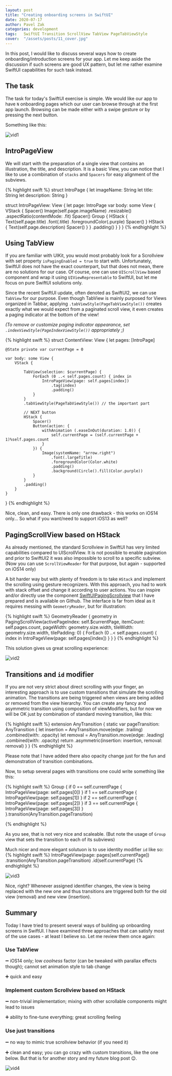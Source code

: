 ```yaml
---
layout: post
title: "Creating onboarding screens in SwiftUI"
date: 2020-07-17
author: Pavel Zak
categories: development
tags:	SwiftUI Transition ScrollView TabView PageTabViewStyle
cover:  "/assets/posts/11_cover.jpg"
---
```


In this post, I would like to discuss several ways how to create onboarding/introduction screens for your app. Let me keep aside the discussion if such screens are good UX pattern, but let me rather examine SwiftUI capabilities for such task instead.


## The task

The task for today's SwiftUI exercise is simple. We would like our app to have `N` onboarding pages which our user can browse through at the first app launch. Browsing can be made either with a swipe gesture or by pressing the next button.

Something like this: 

![vid1]

## IntroPageView

We will start with the preparation of a single view that contains an illustration, the title, and description. It is a basic View, you can notice that I like to use a combination of `stacks` and `Spacers` for easy alignment of the subviews.

{% highlight swift %}
struct IntroPage {
    let imageName: String
    let title: String
    let description: String
}

struct IntroPageView: View {
    let page: IntroPage
    var body: some View {
        VStack {
            Spacer()
            Image(self.page.imageName)
                .resizable()
                .aspectRatio(contentMode: .fit)
            Spacer()
            Group {
                HStack {
                    Text(self.page.title)
                        .font(.title)
                        .foregroundColor(.purple)
                    Spacer()
                }
                HStack {
                    Text(self.page.description)
                    Spacer()
                }
            }
            .padding()
        }
    }
}
{% endhighlight %}

## Using TabView

If you are familiar with UIKit, you would most probably look for a Scrollview with set property `isPagingEnabled = true` to start with. Unfortunately, SwiftUI does not have the exact counterpart, but that does not mean, there are no solutions for our case. Of course, one can use `UIScrollView` based component and wrap it using `UIViewRepresentable` to SwiftUI, but let me focus on pure SwiftUI solutions only.

Since the recent SwiftUI update, often denoted as SwiftUI2, we can use `TabView` for our purpose. Even though TabView is mainly purposed for Views organized in Tabbar, applying `.tabViewStyle(PageTabViewStyle())` creates exactly what we would expect from a paginated scroll view, it even creates a paging indicator at the bottom of the view! 

*(To remove or customize paging indicator appearance, set `.indexViewStyle(PageIndexViewStyle())` appropriately ;)*

{% highlight swift %}
struct ContentView: View {
    let pages: [IntroPage]
    
    @State private var currentPage = 0
    
    var body: some View {
        VStack {
        
            TabView(selection: $currentPage) {
                ForEach (0 ..< self.pages.count) { index in
                    IntroPageView(page: self.pages[index])
                        .tag(index)
                        .padding()
                }
            }
            .tabViewStyle(PageTabViewStyle()) // the important part
        
			// NEXT button
            HStack {
                Spacer()
                Button(action: {
                    withAnimation (.easeInOut(duration: 1.0)) {
                        self.currentPage = (self.currentPage + 1)%self.pages.count
                    }
                }) {
                    Image(systemName: "arrow.right")
                        .font(.largeTitle)
                        .foregroundColor(Color.white)
                        .padding()
                        .background(Circle().fill(Color.purple))
                }
            }
            .padding()
        }
    }
}
{% endhighlight %}

Nice, clean, and easy. There is only one drawback - this works on iOS14 only... So what if you want/need to support iOS13 as well?

## PagingScrollView based on HStack

As already mentioned, the standard Scrollview in SwiftUI has very limited capabilities compared to UIScrollView. It is not possible to enable pagination and prior to SwiftUI2 it was also impossible to scroll to a specific subview. (Now you can use `ScrollViewReader` for that purpose, but again - supported on iOS14 only)

A bit harder way but with plenty of freedom is to take `HStack` and implement the scrolling using gesture recognizers. With this approach, you had to work with stack offset and change it according to user actions. You can inspire and/or directly use the component [SwiftUIPagingScrollview] that I have prepared and is available on Github. The interface is far from ideal as it requires messing with `GeometryReader`, but for illustration:

{% highlight swift %}
GeometryReader { geometry in
	PagingScrollView(activePageIndex: self.$currentPage, 
					 itemCount: self.pages.count, 
					 pageWidth: geometry.size.width, 
					 tileWidth: geometry.size.width, 
					 tilePadding: 0) {
    	ForEach (0 ..< self.pages.count) { index in
        	IntroPageView(page: self.pages[index])
        }
   	}
}
{% endhighlight %}

This solution gives us great scrolling experience:

![vid2]

## Transitions and `id` modifier

If you are not very strict about direct scrolling with your finger, an interesting approach is to use custom transitions that simulate the scrolling animation. The transitions are being triggered when views are being added or removed from the view hierarchy. You can create any fancy and asymmetric transition using composition of viewModifiers, but for now we will be OK just by combination of standard moving transition, like this:

{% highlight swift %}
extension AnyTransition {
    static var pageTransition: AnyTransition {
        let insertion = AnyTransition.move(edge: .trailing)
            .combined(with: .opacity)
        let removal = AnyTransition.move(edge: .leading)
            .combined(with: .opacity)
        return .asymmetric(insertion: insertion, removal: removal)
    }
}
{% endhighlight %}

Please note that I have added there also opacity change just for the fun and demonstration of transition combinations.

Now, to setup several pages with transitions one could write something like this:

{% highlight swift %}
Group {
	if 0 == self.currentPage {
    	IntroPageView(page: self.pages[0])
    }
    if 1 == self.currentPage {
    	IntroPageView(page: self.pages[1])
    }
    if 2 == self.currentPage {
    	IntroPageView(page: self.pages[2])
    }
    if 3 == self.currentPage {
    	IntroPageView(page: self.pages[3])
	}
}.transition(AnyTransition.pageTransition)

{% endhighlight %}

As you see, that is not very nice and scaleable. (But note the usage of `Group` view that sets the transition to each of its subviews)


Much nicer and more elegant solutuon is to use identity modifier `id` like so:
{% highlight swift %}
IntroPageView(page: pages[self.currentPage])
	.transition(AnyTransition.pageTransition)
	.id(self.currentPage)
{% endhighlight %}

![vid3]

Nice, right? Whenever assigned identifier changes, the view is being replaced with the new one and thus transitions are triggered both for the old view (removal) and new view (insertion).

## Summary

Today I have tried to present several ways of building up onboarding screens in SwiftUI. I have examined three approaches that can satisfy most of the use cases - at least I believe so. Let me review them once again:


### Use TabView

➖ iOS14 only; low *coolness* factor (can be tweaked with parallax effects though); cannot set animation style to tab change

➕ quick and easy

### Implement custom Scrollview based on HStack

➖ non-trivial implementation; mixing with other scrollable components might lead to issues

➕ ability to fine-tune everything; great scrolling feeling

### Use just transitions

➖ no way to mimic true scrollview behavior (if you need it)

➕ clean and easy; you can go crazy with custom transitions, like the one below. But that is for another story and my future blog post 😉.

![vid4]


[swiftui.training session]: https://swiftui.training
[undraw.co]: https://undraw.co/
[SwiftUIPagingScrollview]: https://github.com/izakpavel/SwiftUIPagingScrollView


[vid1]: /assets/posts/11_vid1.gif "Demonstration of onboarding screen"
[vid2]: /assets/posts/11_vid2.gif "Implementation using custom SwiftUIPagingScrollView"
[vid3]: /assets/posts/11_vid3.gif "Implementation with custom transitions"
[vid4]: /assets/posts/11_vid4.gif "You can be very creative with transitions"